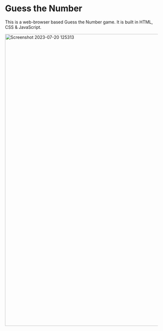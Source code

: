 # Guess the Number
 This is a web-browser based Guess the Number game. It is built in HTML, CSS & JavaScript.

<img width="958" alt="Screenshot 2023-07-20 125313" src="https://github.com/VeerSingh0001/Guess-the-Number/assets/115876530/e0ff29f0-6ab3-4da0-8f59-46e7c3650471">
